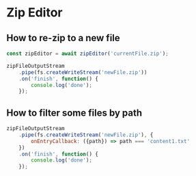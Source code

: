 # Zip Editor


## How to re-zip to a new file 
```js
const zipEditor = await zipEditor('currentFile.zip');

zipFileOutputStream
    .pipe(fs.createWriteStream('newFile.zip'))
    .on('finish', function() {
        console.log('done');
    });
```

## How to filter some files by path

```js
zipFileOutputStream
    .pipe(fs.createWriteStream('newFile.zip'), {
        onEntryCallback: ({path}) => path === 'content1.txt'
    })
    .on('finish', function() {
        console.log('done');
    });
```

